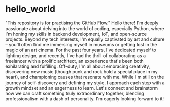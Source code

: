 # hello_world
"This repository is for practising the GitHub Flow."
Hello there! I'm deeply passionate about delving into the world of coding, especially Python, where I'm honing my skills in backend development, IoT, and open-source projects. Beyond my tech interests, I'm equally captivated by art and culture – you'll often find me immersing myself in museums or getting lost in the magic of an art cinema. For the past four years, I've dedicated myself to lighting design, and recently, I've had the thrill of collaborating as a freelancer with a prolific architect, an experience that's been both exhilarating and fulfilling. Off-duty, I'm all about embracing creativity, discovering new music (though punk and rock hold a special place in my heart), and championing causes that resonate with me. While I'm still on the journey of self-discovery and defining my style, I approach each step with a growth mindset and an eagerness to learn. Let's connect and brainstorm how we can craft something truly extraordinary together, blending professionalism with a dash of personality. I'm eagerly looking forward to it!
